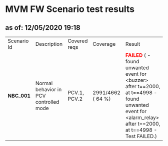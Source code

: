 <H1>MVM FW Scenario test results</H1>
<H2>as of: 12/05/2020 19:18</H2>
<Table>
<Tr><Td>Scenario Id</Td><Td>Description</Td><Td>Covered reqs</Td><Td>Coverage</Td><Td>Result</Td></Tr>
<Tr><Td><B> NBC_001</B></Td><Td>Normal behavior in PCV controlled mode</Td><Td>PCV.1, PCV.2</Td><Td>2991/4662 (   64 &percnt;)</Td><Td><B><Font color="red">FAILED</Font></B> ( - found unwanted event for &lt;buzzer&gt; after t==2000, at t==4998 - found unwanted event for &lt;alarm_relay&gt; after t==2000, at t==4998 - Test FAILED.)</Td></Tr>
</Table>
